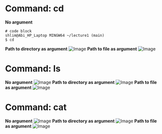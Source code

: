 # Command: cd
**No argument**
```
# code block
shlim@Abi_HP_Laptop MINGW64 ~/lecture1 (main)
$ cd
```
**Path to directory as argument**
![Image](http://url/a.png)
**Path to file as argument**
![Image](http://url/a.png)

# Command: ls
**No argument**
![Image](http://url/a.png)
**Path to directory as argument**
![Image](http://url/a.png)
**Path to file as argument**
![Image](http://url/a.png)

# Command: cat
**No argument**
![Image](http://url/a.png)
**Path to directory as argument**
![Image](http://url/a.png)
**Path to file as argument**
![Image](http://url/a.png)


